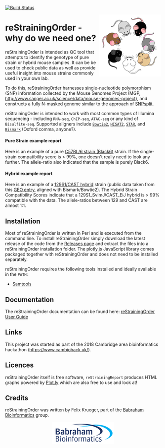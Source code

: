 [![Build Status](https://travis-ci.org/FelixKrueger/reStrainingOrder.svg?branch=master)](https://travis-ci.org/FelixKrueger/TrimGalore)

<img title="Odd One Out" align="right" id="header_img" src="Docs/Images/mice_logo.png">

# reStrainingOrder - why do we need one?
reStrainingOrder is intended as QC tool that attempts to identify the genotype of pure strain or hybrid mouse samples. It can be be used to check public data as well as provide useful insight into mouse strains commonly used in your own lab.

To do this, reStrainingOrder harnesses single-nucleotide polymorphism (SNP) information collected by the Mouse Genomes Project (MGP, http://www.sanger.ac.uk/science/data/mouse-genomes-project), and constructs a fully N-masked genome similar to the approach of [SNPsplit](https://github.com/FelixKrueger/SNPsplit/blob/master/SNPsplit_User_Guide.md).

reStrainingOrder is intended to work with most common types of Illumina sequencing - including `RNA-seq`, `ChIP-seq`, `ATAC-seq` or any kind of `Bisulfite-seq`. Supported aligners include [`Bowtie2`](https://github.com/BenLangmead/bowtie2), [`HISAT2`](https://ccb.jhu.edu/software/hisat2/index.shtml), [`STAR`](https://github.com/alexdobin/STAR), and [`Bismark`](https://github.com/FelixKrueger/Bismark) (Oxford comma, anyone?).

#### Pure Strain example report

Here is an example of a pure [C57BL/6 strain (Black6)](https://www.bioinformatics.babraham.ac.uk/projects/reStrainingOrder/pure_strain_example.html) strain. If the single-strain compatibility score is > 99%, one doesn't really need to look any further. The allele-ratio also indicated that the sample is purely Black6.

#### Hybrid example report

Here is an example of a [129S1/CAST hybrid](https://www.bioinformatics.babraham.ac.uk/projects/reStrainingOrder/129_CAST_hybrid_example.html) strain (public data taken from this [GEO entry](https://www.ncbi.nlm.nih.gov/geo/query/acc.cgi?acc=GSM753570), aligned with Bismark/Bowtie2). The Hybrid Strain Compatibility Scores indicate that a 129S1_SvImJ/CAST_EiJ hybrid is > 99% compatible with the data. The allele-ratios between 129 and CAST are almost 1:1.


## Installation

Most of reStrainingOrder is written in Perl and is executed from the command line. To install reStrainingOrder simply download the latest release of the code from the [Releases page](https://github.com/FelixKrueger/reStrainingOrder/releases) and extract the files into a reStrainingOrder installation folder. The plotly.js JavaScript library comes packaged together with reStrainingOrder and does not need to be installed separately.

reStrainingOrder requires the following tools installed and ideally available in the `PATH`:
- [Samtools](http://samtools.sourceforge.net/)


## Documentation
The reStrainingOrder documentation can be found here: [reStrainingOrder User Guide](./Docs/README.md)


## Links

This project was started as part of the 2018 Cambridge area bioinformatics hackathon (https://www.cambiohack.uk/).

## Licences

reStrainingOrder itself is free software, `reStrainingReport` produces HTML graphs powered by [Plot.ly](https://plot.ly/javascript/) which are also free to use and look at!

## Credits
reStrainingOrder was written by Felix Krueger, part of the [Babraham Bioinformatics](https://www.bioinformatics.babraham.ac.uk) group.
<p align="center"> <img title="Babraham Bioinformatics" id="logo_img" src="Docs/Images/bioinformatics_logo.png"></p>
